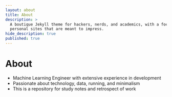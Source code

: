 ```yaml
---
layout: about
title: About
description: >
  A boutique Jekyll theme for hackers, nerds, and academics, with a focus on
  personal sites that are meant to impress.
hide_description: true
published: true
---
```


# About

<!--author-->
- Machine Learning Engineer with extensive experience in development
- Passionate about technology, data, running, and minimalism
- This is a repository for study notes and retrospect of work